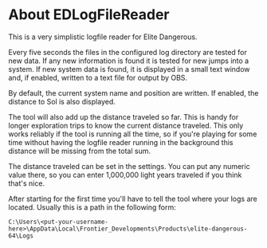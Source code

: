
# About EDLogFileReader

This is a very simplistic logfile reader for Elite Dangerous.

Every five seconds the files in the configured log directory are tested for
new data. If any new information is found it is tested for new jumps into a
system. If new system data is found, it is displayed in a small text window
and, if enabled, written to a text file for output by OBS.

By default, the current system name and position are written. If enabled,
the distance to Sol is also displayed.

The tool will also add up the distance traveled so far. This is handy for
longer exploration trips to know the current distance traveled. This only
works reliably if the tool is running all the time, so if you're playing for
some time without having the logfile reader running in the background this
distance will be missing from the total sum.

The distance traveled can be set in the settings. You can put any numeric
value there, so you can enter 1,000,000 light years traveled if you think
that's nice.

After starting for the first time you'll have to tell the tool where your logs
are located. Usually this is a path in the following form:

```
C:\Users\<put-your-username-here>\AppData\Local\Frontier_Developments\Products\elite-dangerous-64\Logs
```

